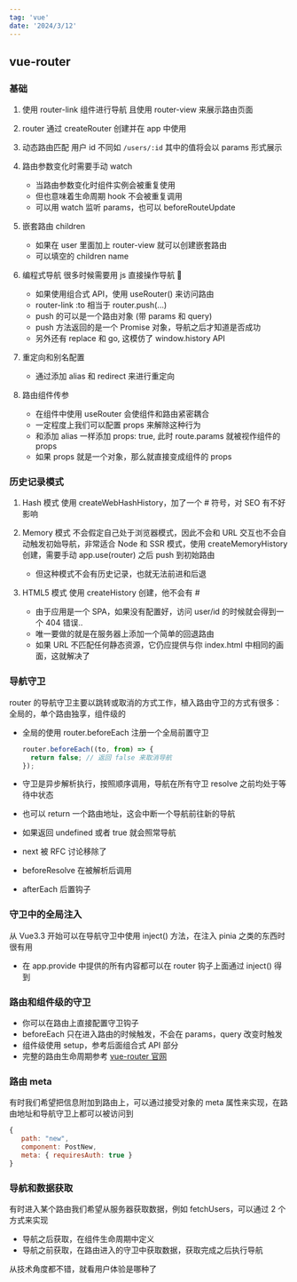 ```yaml
---
tag: 'vue'
date: '2024/3/12'
---
```


## vue-router

### 基础

1. 使用 router-link 组件进行导航
   且使用 router-view 来展示路由页面

2. router 通过 createRouter 创建并在 app 中使用

3. 动态路由匹配
   用户 id 不同如 `/users/:id`
   其中的值将会以 params 形式展示

4. 路由参数变化时需要手动 watch

   - 当路由参数变化时组件实例会被重复使用
   - 但也意味着生命周期 hook 不会被重复调用
   - 可以用 watch 监听 params，也可以 beforeRouteUpdate

5. 嵌套路由 children

   - 如果在 user 里面加上 router-view 就可以创建嵌套路由
   - 可以填空的 children name

6. 编程式导航
   很多时候需要用 js 直接操作导航 🔗

   - 如果使用组合式 API，使用 useRouter() 来访问路由
   - router-link :to 相当于 router.push(...)
   - push 的可以是一个路由对象 (带 params 和 query)
   - push 方法返回的是一个 Promise 对象，导航之后才知道是否成功
   - 另外还有 replace 和 go, 这模仿了 window.history API

7. 重定向和别名配置

   - 通过添加 alias 和 redirect 来进行重定向

8. 路由组件传参
   - 在组件中使用 useRouter 会使组件和路由紧密耦合
   - 一定程度上我们可以配置 props 来解除这种行为
   - 和添加 alias 一样添加 props: true, 此时 route.params 就被视作组件的 props
   - 如果 props 就是一个对象，那么就直接变成组件的 props

### 历史记录模式

1. Hash 模式
   使用 createWebHashHistory，加了一个 # 符号，对 SEO 有不好影响

2. Memory 模式
   不会假定自己处于浏览器模式，因此不会和 URL 交互也不会自动触发初始导航，非常适合 Node 和 SSR 模式，使用 createMemoryHistory 创建，需要手动 app.use(router) 之后 push 到初始路由
   - 但这种模式不会有历史记录，也就无法前进和后退
3. HTML5 模式
   使用 createHistory 创建，他不会有 #
   - 由于应用是一个 SPA，如果没有配置好，访问 user/id 的时候就会得到一个 404 错误..
   - 唯一要做的就是在服务器上添加一个简单的回退路由
   - 如果 URL 不匹配任何静态资源，它仍应提供与你 index.html 中相同的画面，这就解决了

### 导航守卫

router 的导航守卫主要以跳转或取消的方式工作，植入路由守卫的方式有很多：全局的，单个路由独享，组件级的

- 全局的使用 router.beforeEach 注册一个全局前置守卫

  ```ts
  router.beforeEach((to, from) => {
    return false; // 返回 false 来取消导航
  });
  ```

- 守卫是异步解析执行，按照顺序调用，导航在所有守卫 resolve 之前均处于等待中状态
- 也可以 return 一个路由地址，这会中断一个导航前往新的导航
- 如果返回 undefined 或者 true 就会照常导航
- next 被 RFC 讨论移除了
- beforeResolve 在被解析后调用
- afterEach 后置钩子

### 守卫中的全局注入

从 Vue3.3 开始可以在导航守卫中使用 inject() 方法，在注入 pinia 之类的东西时很有用

- 在 app.provide 中提供的所有内容都可以在 router 钩子上面通过 inject() 得到

### 路由和组件级的守卫

- 你可以在路由上直接配置守卫钩子
- beforeEach 只在进入路由的时候触发，不会在 params，query 改变时触发
- 组件级使用 setup，参考后面组合式 API 部分
- 完整的路由生命周期参考 [vue-router 官网](https://router.vuejs.org/zh/guide/advanced/navigation-guards.html#%E5%AE%8C%E6%95%B4%E7%9A%84%E5%AF%BC%E8%88%AA%E8%A7%A3%E6%9E%90%E6%B5%81%E7%A8%8B)

### 路由 meta

有时我们希望把信息附加到路由上，可以通过接受对象的 meta 属性来实现，在路由地址和导航守卫上都可以被访问到

```js
{
   path: "new",
   component: PostNew,
   meta: { requiresAuth: true }
}
```

### 导航和数据获取

有时进入某个路由我们希望从服务器获取数据，例如 fetchUsers，可以通过 2 个方式来实现

- 导航之后获取，在组件生命周期中定义
- 导航之前获取，在路由进入的守卫中获取数据，获取完成之后执行导航

从技术角度都不错，就看用户体验是哪种了
